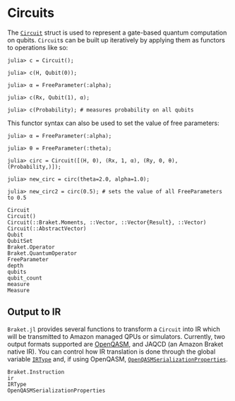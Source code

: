 # Circuits 

The [`Circuit`](@ref) struct is used to represent a gate-based quantum computation on qubits. `Circuit`s can be built up iteratively by 
applying them as functors to operations like so:

```julia-repl
julia> c = Circuit();

julia> c(H, Qubit(0));

julia> α = FreeParameter(:alpha);

julia> c(Rx, Qubit(1), α);

julia> c(Probability); # measures probability on all qubits
```

This functor syntax can also be used to set the value of free parameters:

```julia-repl
julia> α = FreeParameter(:alpha);

julia> θ = FreeParameter(:theta);

julia> circ = Circuit([(H, 0), (Rx, 1, α), (Ry, 0, θ), (Probability,)]);

julia> new_circ = circ(theta=2.0, alpha=1.0);

julia> new_circ2 = circ(0.5); # sets the value of all FreeParameters to 0.5
```

```@docs
Circuit
Circuit()
Circuit(::Braket.Moments, ::Vector, ::Vector{Result}, ::Vector)
Circuit(::AbstractVector)
Qubit
QubitSet
Braket.Operator
Braket.QuantumOperator
FreeParameter
depth
qubits
qubit_count
measure
Measure
```

## Output to IR
`Braket.jl` provides several functions to transform a `Circuit` into IR which
will be transmitted to Amazon managed QPUs or simulators. Currently, two output
formats supported are [OpenQASM](https://docs.aws.amazon.com/braket/latest/developerguide/braket-openqasm.html),
and JAQCD (an Amazon Braket native IR). You can control how IR translation is done
through the global variable [`IRType`](@ref) and, if using OpenQASM,
[`OpenQASMSerializationProperties`](@ref).

```@docs
Braket.Instruction
ir
IRType
OpenQASMSerializationProperties
```
